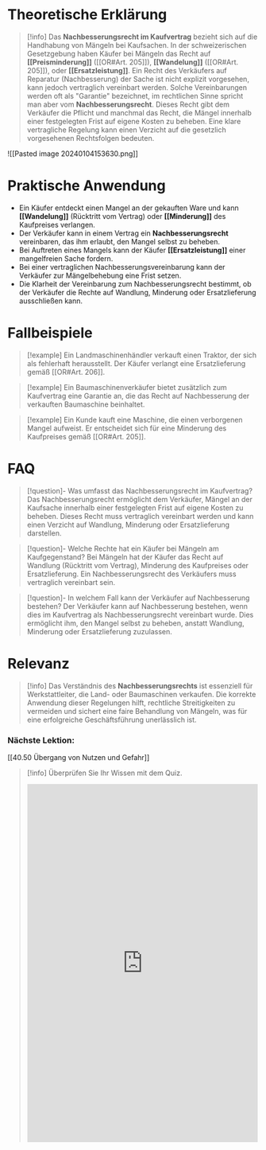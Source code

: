 # Theoretische Erklärung
>[!info] 
>Das **Nachbesserungsrecht im Kaufvertrag** bezieht sich auf die Handhabung von Mängeln bei Kaufsachen. In der schweizerischen Gesetzgebung haben Käufer bei Mängeln das Recht auf **[[Preisminderung]]** ([[OR#Art. 205]]), **[[Wandelung]]** ([[OR#Art. 205]]), oder **[[Ersatzleistung]]**. Ein Recht des Verkäufers auf Reparatur (Nachbesserung) der Sache ist nicht explizit vorgesehen, kann jedoch vertraglich vereinbart werden. Solche Vereinbarungen werden oft als "Garantie" bezeichnet, im rechtlichen Sinne spricht man aber vom **Nachbesserungsrecht**. Dieses Recht gibt dem Verkäufer die Pflicht und manchmal das Recht, die Mängel innerhalb einer festgelegten Frist auf eigene Kosten zu beheben. Eine klare vertragliche Regelung kann einen Verzicht auf die gesetzlich vorgesehenen Rechtsfolgen bedeuten.

![[Pasted image 20240104153630.png]]
# Praktische Anwendung
- Ein Käufer entdeckt einen Mangel an der gekauften Ware und kann **[[Wandelung]]** (Rücktritt vom Vertrag) oder **[[Minderung]]** des Kaufpreises verlangen.
- Der Verkäufer kann in einem Vertrag ein **Nachbesserungsrecht** vereinbaren, das ihm erlaubt, den Mangel selbst zu beheben.
- Bei Auftreten eines Mangels kann der Käufer **[[Ersatzleistung]]** einer mangelfreien Sache fordern.
- Bei einer vertraglichen Nachbesserungsvereinbarung kann der Verkäufer zur Mängelbehebung eine Frist setzen.
- Die Klarheit der Vereinbarung zum Nachbesserungsrecht bestimmt, ob der Verkäufer die Rechte auf Wandlung, Minderung oder Ersatzlieferung ausschließen kann.

# Fallbeispiele
>[!example] Ein Landmaschinenhändler verkauft einen Traktor, der sich als fehlerhaft herausstellt. Der Käufer verlangt eine Ersatzlieferung gemäß [[OR#Art. 206]].

>[!example] Ein Baumaschinenverkäufer bietet zusätzlich zum Kaufvertrag eine Garantie an, die das Recht auf Nachbesserung der verkauften Baumaschine beinhaltet.

>[!example] Ein Kunde kauft eine Maschine, die einen verborgenen Mangel aufweist. Er entscheidet sich für eine Minderung des Kaufpreises gemäß [[OR#Art. 205]].

# FAQ
>[!question]- Was umfasst das Nachbesserungsrecht im Kaufvertrag?
>Das Nachbesserungsrecht ermöglicht dem Verkäufer, Mängel an der Kaufsache innerhalb einer festgelegten Frist auf eigene Kosten zu beheben. Dieses Recht muss vertraglich vereinbart werden und kann einen Verzicht auf Wandlung, Minderung oder Ersatzlieferung darstellen.

>[!question]- Welche Rechte hat ein Käufer bei Mängeln am Kaufgegenstand?
>Bei Mängeln hat der Käufer das Recht auf Wandlung (Rücktritt vom Vertrag), Minderung des Kaufpreises oder Ersatzlieferung. Ein Nachbesserungsrecht des Verkäufers muss vertraglich vereinbart sein.

>[!question]- In welchem Fall kann der Verkäufer auf Nachbesserung bestehen?
>Der Verkäufer kann auf Nachbesserung bestehen, wenn dies im Kaufvertrag als Nachbesserungsrecht vereinbart wurde. Dies ermöglicht ihm, den Mangel selbst zu beheben, anstatt Wandlung, Minderung oder Ersatzlieferung zuzulassen.

# Relevanz
>[!info] 
>Das Verständnis des **Nachbesserungsrechts** ist essenziell für Werkstattleiter, die Land- oder Baumaschinen verkaufen. Die korrekte Anwendung dieser Regelungen hilft, rechtliche Streitigkeiten zu vermeiden und sichert eine faire Behandlung von Mängeln, was für eine erfolgreiche Geschäftsführung unerlässlich ist.

### Nächste Lektion:
[[40.50 Übergang von Nutzen und Gefahr]]

>[!info] Überprüfen Sie Ihr Wissen mit dem Quiz.
><iframe src="https://app.Lumi.education/api/v1/run/7Hn9tn/embed" width="100%" height="720" frameborder="0" allowfullscreen="allowfullscreen" allow="geolocation *; microphone *; camera *; midi *; encrypted-media *"></iframe><script src="https://app.Lumi.education/api/v1/h5p/core/js/h5p-resizer.js" charset="UTF-8" />
